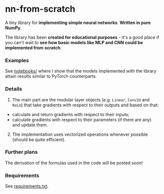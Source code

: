 # nn-from-scratch

A tiny library for **implementing simple neural networks**. **Written in pure NumPy**.

The library has been **created for educational purposes** - it's a good place
if you can't wait to **see how basic models like MLP and CNN could be implemented from scratch**.

### Examples

See [notebooks/](./notebooks/) where I show that the models implemented with 
the library attain results similar to PyTorch counterparts.

### Details

1. The main part are the modular layer objects (e.g. `Linear`, `Conv2d` and `ReLU`) that
take gradients with respect to their outputs and based on that:

* calculate and return gradients with respect to their inputs;
* calculate gradients with respect to their parameters (if there are any) and update them.

2. The implementation uses vectorized operations whenever possible (should be quite efficient).

### Further plans

The derivation of the formulas used in the code will be posted soon!

### Requirements

See [requirements.txt](./requirements.txt).

